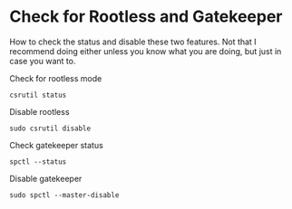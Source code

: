 # Check for Rootless and Gatekeeper

How to check the status and disable these two features. Not that I recommend doing either unless you know what you are doing, but just in case you want to.

Check for rootless mode

```csrutil status```

Disable rootless

```sudo csrutil disable```

Check gatekeeper status

```spctl --status```

Disable gatekeeper

```sudo spctl --master-disable```
